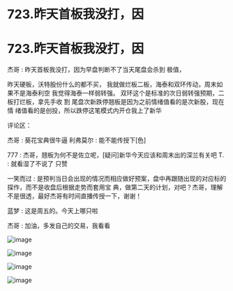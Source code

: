 # 723.昨天首板我没打，因

# 723.昨天首板我没打，因

杰哥 : 昨天首板我没打，因为早盘判断不了当天尾盘会杀到 极值，

昨天硬板，沃特股份什么的都不买， 我就做烂板二板，海泰和双环传动，周末如果不是海泰利空 我觉得海泰一样弱转强。 双环这个是标准的次日弱转强预期，二板打烂板，拿先手收 割 尾盘次新跌停翘板是因为之前情绪值看的是次新股，现在情 绪值看的是创投，所以跌停这笔模式内开仓我上了新华

评论区：

杰哥 : 葵花宝典很牛逼 利弗莫尔 : 能不能传授下[色]

777 : 杰哥，翘板为何不是佐立呢，[疑问]新华今天应该和周末出的深兰有关吧 T. : 就看湿了不说了 只赞

一笑而过 : 是预判当日会出现的情况而相应做好预案，盘中再跟随出现的对应标的探作，而不是收盘后根据走势而套用宝 典，做第二天的计划，对吧？杰哥，理解不是很透，最好杰哥有时间直播传授一下，谢谢！

蓝梦 : 这是周五的。今天上哪只啦

杰哥 : 加油，多发自己的交易，我看看

![image](img/Image_240.png)

![image](img/Image_241.png)

![image](img/Image_242.png)

![image](img/Image_243.png)